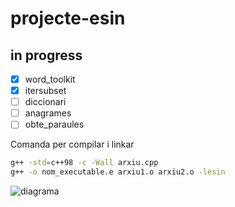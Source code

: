 # projecte-esin
## in progress
- [x] word_toolkit
- [x] itersubset
- [ ] diccionari
- [ ] anagrames
- [ ] obte_paraules

Comanda per compilar i linkar
```bash
g++ -std=c++98 -c -Wall arxiu.cpp
g++ -o nom_executable.e arxiu1.o arxiu2.o -lesin
```



![diagrama](https://i.imgur.com/Hi0SuP0.png)